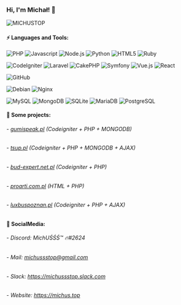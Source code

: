 ### Hi, I'm Michał! 👋
<img src="https://komarev.com/ghpvc/?username=michustop" alt="MICHUSTOP" />

#### ⚡ Languages and Tools:
![PHP](https://img.shields.io/badge/-PHP-black?style=flat&logo=PHP)
![Javascript](https://img.shields.io/badge/-Javascript-black?style=flat&logo=javascript)
![Node.js](https://img.shields.io/badge/-Node.js-black?style=flat&logo=Node.js)
![Python](https://img.shields.io/badge/-Python-black?style=flat&logo=Python&logoColor=white)
![HTML5](https://img.shields.io/badge/-HTML5-black?style=flat&logo=html5&logoColor=white)
![Ruby](https://img.shields.io/badge/-Ruby-black?style=flat&logo=Ruby)

![CodeIgniter](https://img.shields.io/badge/-codeigniter-black?style=flat&logo=codeigniter)
![Laravel](https://img.shields.io/badge/-laravel-black?style=flat&logo=laravel)
![CakePHP](https://img.shields.io/badge/-cakephp-black?style=flat&logo=cakephp)
![Symfony](https://img.shields.io/badge/-symfony-black?style=flat&logo=symfony)
![Vue.js](https://img.shields.io/badge/-Vue.js-black?style=flat&logo=Vue.js) 
![React](https://img.shields.io/badge/-React-black?style=flat&logo=React) 

![GitHub](https://img.shields.io/badge/-GitHub-black?style=flat&logo=github)

![Debian](https://img.shields.io/badge/-Debian-black?style=flat&logo=debian)
![Nginx](https://img.shields.io/badge/-Nginx-black?style=flat&logo=nginx)

![MySQL](https://img.shields.io/badge/-MySQL-black?style=flat&logo=MySQL)
![MongoDB](https://img.shields.io/badge/-MONGODB-black?style=flat&logo=MONGODB)
![SQLite](https://img.shields.io/badge/-SQLite-black?style=flat&logo=SQLite)
![MariaDB](https://img.shields.io/badge/-MariaDB-black?style=flat&logo=MariaDB)
![PostgreSQL](https://img.shields.io/badge/-PostgreSQL-black?style=flat&logo=PostgreSQL)

#### 🔭 Some projects:
###### - [gumispeak.pl](https://gumispeak.pl) (Codeigniter + PHP + MONGODB)
###### - [tsup.pl](https://tsup.pl) (Codeigniter + PHP + MONGODB + AJAX)
###### - [bud-expert.net.pl](https://bud-expert.net.pl) (Codeigniter + PHP)
###### - [proarti.com.pl](https://proarti.com.pl) (HTML + PHP)
###### - [luxbuspoznan.pl](https://luxbuspoznan.pl/) (Codeigniter + PHP + AJAX)

#### 💬 SocialMedia:
###### - Discord: MichUŚŚŚ™ 🔥#2624
###### - Mail: michussstop@gmail.com
###### - Slack: https://michussstop.slack.com
###### - Website: https://michus.top





<!--
**MichusTOP/michustop** is a ✨ _special_ ✨ repository because its `README.md` (this file) appears on your GitHub profile.

Here are some ideas to get you started:

- 🔭 I’m currently working on ...
- 🌱 I’m currently learning ...
- 👯 I’m looking to collaborate on ...
- 🤔 I’m looking for help with ...
- 💬 Ask me about ...
- 📫 How to reach me: ...
- 😄 Pronouns: ...
- ⚡ Fun fact: ...
-->
